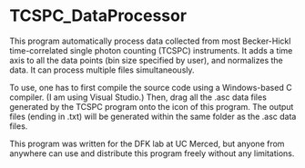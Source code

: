 # TCSPC_DataProcessor

This program automatically process data collected from most Becker-Hickl time-correlated single photon counting (TCSPC) instruments.  It adds a time axis to all the data points (bin size specified by user), and normalizes the data.  It can process multiple files simultaneously.

To use, one has to first compile the source code using a Windows-based C compiler.  (I am using Visual Studio.)  Then, drag all the .asc data files generated by the TCSPC program onto the icon of this program.  The output files (ending in .txt) will be generated within the same folder as the .asc data files.

This program was written for the DFK lab at UC Merced, but anyone from anywhere can use and distribute this program freely without any limitations.
